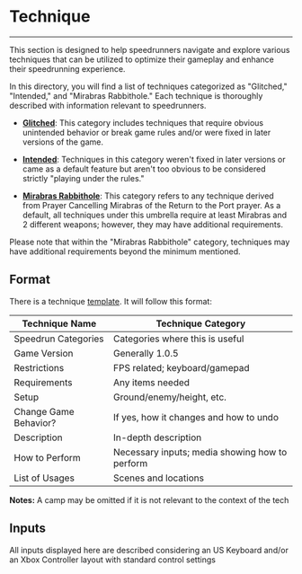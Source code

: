 # Technique

---

This section is designed to help speedrunners navigate and explore various techniques that can be utilized to optimize their gameplay and enhance their speedrunning experience.

In this directory, you will find a list of techniques categorized as "Glitched," "Intended," and "Mirabras Rabbithole." Each technique is thoroughly described with information relevant to speedrunners.

- **[Glitched](glitched/glitched_techs)**: This category includes techniques that require obvious unintended behavior or break game rules and/or were fixed in later versions of the game.

- **[Intended](intended/intended_techs)**: Techniques in this category weren't fixed in later versions or came as a default feature but aren't too obvious to be considered strictly "playing under the rules."

- **[Mirabras Rabbithole](mirabras_rabbithole/mirabras_rabbithole_techs)**: This category refers to any technique derived from Prayer Cancelling Mirabras of the Return to the Port prayer. As a default, all techniques under this umbrella require at least Mirabras and 2 different weapons; however, they may have additional requirements.

Please note that within the "Mirabras Rabbithole" category, techniques may have additional requirements beyond the minimum mentioned.

## Format

There is a technique [template](../templates/tech_template.md). It will follow this format:

| Technique Name         | Technique Category        |
|------------------------|---------------------------|
| Speedrun Categories    | Categories where this is useful |
| Game Version           | Generally 1.0.5           |
| Restrictions           | FPS related; keyboard/gamepad |
| Requirements           | Any items needed           |
| Setup                  | Ground/enemy/height, etc.  |
| Change Game Behavior?  | If yes, how it changes and how to undo |
| Description            | In-depth description       |
| How to Perform         | Necessary inputs; media showing how to perform |
| List of Usages         | Scenes and locations       |

**Notes:** A camp may be omitted if it is not relevant to the context of the tech

## Inputs

All inputs displayed here are described considering an US Keyboard and/or an Xbox Controller layout with standard control settings
